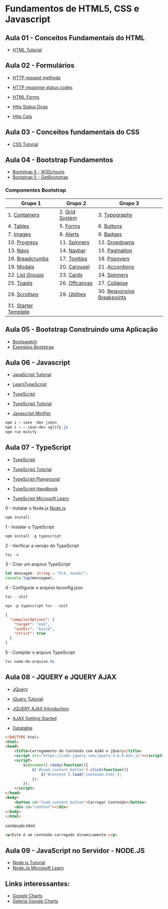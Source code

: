 # Fundamentos de HTML5, CSS e Javascript

## Aula 01 - Conceitos Fundamentais do HTML
- [HTML Tutorial](https://www.w3schools.com/html/default.asp)


## Aula 02 - Formulários

- [HTTP request methods](https://developer.mozilla.org/en-US/docs/Web/HTTP/Methods)

- [HTTP response status codes](https://developer.mozilla.org/en-US/docs/Web/HTTP/Status)

- [HTML Forms](https://www.w3schools.com/html/html_forms.asp)

- [Http Status Dogs](https://httpstatusdogs.com/)

- [Http Cats](https://http.cat/)


## Aula 03 - Conceitos fundamentais do CSS 

- [CSS Tutorial](https://www.w3schools.com/css/default.asp)


## Aula 04 - Bootstrap Fundamentos

- [Bootstrap 5 - W3Schools](https://www.w3schools.com/bootstrap5/index.php)
- [Bootstrap 5 - GetBootstrap](https://getbootstrap.com/docs/5.0/getting-started/introduction/)

### Componentes Bootstrap

| Grupo 1 | Grupo 2 | Grupo 3|
|----|----|---|
|1. [Containers](https://getbootstrap.com/docs/5.0/layout/containers/)|2. [Grid System](https://getbootstrap.com/docs/5.0/layout/grid/)|3. [Typography](https://getbootstrap.com/docs/5.0/content/typography/)|
|4. [Tables](https://getbootstrap.com/docs/5.0/content/tables/)|5. [Forms](https://getbootstrap.com/docs/5.0/forms/overview/)|6. [Buttons](https://getbootstrap.com/docs/5.0/components/buttons/)|
|7. [Images](https://getbootstrap.com/docs/5.0/content/images/)|8. [Alerts](https://getbootstrap.com/docs/5.0/components/alerts/)|9. [Badges](https://getbootstrap.com/docs/5.0/components/badge/)|
|10. [Progress](https://getbootstrap.com/docs/5.0/components/progress/)|11. [Spinners](https://getbootstrap.com/docs/5.0/components/spinners/)|12. [Dropdowns](https://getbootstrap.com/docs/5.0/components/dropdowns/)|
|13. [Navs](https://getbootstrap.com/docs/5.0/components/navs/)|14. [Navbar](https://getbootstrap.com/docs/5.0/components/navbar/)|15. [Pagination](https://getbootstrap.com/docs/5.0/components/pagination/)|
|16. [Breadcrumbs](https://getbootstrap.com/docs/5.0/components/breadcrumb/)|17. [Tooltips](https://getbootstrap.com/docs/5.0/components/tooltips/)|18. [Popovers](https://getbootstrap.com/docs/5.0/components/popovers/)|
|19. [Modals](https://getbootstrap.com/docs/5.0/components/modal/)|20. [Carousel](https://getbootstrap.com/docs/5.0/components/carousel/)|21. [Accordions](https://getbootstrap.com/docs/5.0/components/accordion/)|
|22. [List Groups](https://getbootstrap.com/docs/5.0/components/list-group/)|23. [Cards](https://getbootstrap.com/docs/5.0/components/card/)|24. [Spinners](https://getbootstrap.com/docs/5.0/components/spinners/)|
|25. [Toasts](https://getbootstrap.com/docs/5.0/components/toasts/)|26. [Offcanvas](https://getbootstrap.com/docs/5.0/components/offcanvas/)|27. [Collapse](https://getbootstrap.com/docs/5.0/components/collapse/)|
|28. [Scrollspy](https://getbootstrap.com/docs/5.0/components/scrollspy/)|29. [Utilities](https://getbootstrap.com/docs/5.0/utilities/borders/)|30. [Responsive Breakpoints](https://getbootstrap.com/docs/5.0/layout/breakpoints/)|
|31. [Starter Template](https://getbootstrap.com/docs/5.0/getting-started/introduction/#starter-template)||


## Aula 05 - Bootstrap Construindo uma Aplicação

- [Bootswatch](https://bootswatch.com/)
- [Exemplos Bootstrap](https://bootswatch.com/cerulean/)

## Aula 06 - Javascript

- [JavaScript Tutorial](https://www.w3schools.com/js/default.asp)

- [LearnTypeScript](https://learn.microsoft.com/pt-br/training/paths/build-javascript-applications-typescript/)

- [TypeScript](https://www.typescriptlang.org/)

- [TypeScript Tutorial](https://www.w3schools.com/typescript/default.asp)

- [Javascript Minifier](https://medium.com/@anandkiit94/minifying-typescript-code-d0529189daf0)

```powershell
npm i — save -dev jsmin
npm i — — save-dev uglify.js
npm run minify
```


## Aula 07 - TypeScript


- [TypeScript](https://www.typescriptlang.org/)

- [TypeScript Tutorial](https://www.w3schools.com/typescript/)

- [TypeScript Playground](https://www.typescriptlang.org/play)

- [TypeScript Handbook](https://www.typescriptlang.org/docs/handbook/intro.html)

- [TypeScript Microsoft Learn](https://learn.microsoft.com/pt-br/training/paths/build-javascript-applications-typescript/?source=learn)



0 - Instalar o Node.js
[Node.js](https://nodejs.org/en/)

```powershell
npm install
```

1 - Instalar o TypeScript
```powershell
npm install -g typescript
```

2 - Verificar a versão do TypeScript
```powershell   
tsc -v
```

3 - Criar um arquivo TypeScript
```typescript
let mensagem: string = "Olá, mundo!";
console.log(mensagem);
```

4 - Configurar o arquivo tsconfig.json
```Powershell
tsc --init

npx -p typescript tsc --init
```

```json
{
  "compilerOptions": {
    "target": "es6",
    "outDir": "build",
    "strict": true
  }
}
```

5 - Compilar o arquivo TypeScript
```powershell
tsc nome-do-arquivo.ts
```


## Aula 08 - JQUERY e JQUERY AJAX

- [JQuery](https://jquery.com/)

- [jQuery Tutorial](https://www.w3schools.com/jquery/default.asp)

- [JQUERY AJAX Introduction](https://www.w3schools.com/jquery/jquery_ajax_intro.asp)

- [AJAX Getting Started](https://udn.realityripple.com/docs/Web/Guide/AJAX/Getting_Started)

- [Datatable](https://datatables.net/)


```html
<!DOCTYPE html>
<html>
<head>
    <title>Carregamento de Conteúdo com AJAX e jQuery</title>
    <script src="https://code.jquery.com/jquery-3.6.0.min.js"></script>
    <script>
        $(document).ready(function(){
            $('#load_content_button').click(function(){
                $('#content').load('conteudo.html');
            });
        });
    </script>
</head>
<body>
    <button id="load_content_button">Carregar Conteúdo</button>
    <div id="content"></div>
</body>
</html>
```
*conteudo.html*
```html
<p>Este é um conteúdo carregado dinamicamente.</p>
```

## Aula 09 - JavaScript no Servidor - NODE.JS

- [Node.js Tutorial](https://www.w3schools.com/nodejs/default.asp)
- [Node.Js Microsoft Learn](https://learn.microsoft.com/en-us/training/paths/build-javascript-applications-nodejs/)


## Links interessantes:

- [Google Charts](https://developers.google.com/chart/)
- [Galeria Google Charts](https://developers.google.com/chart/interactive/docs/gallery?hl=pt-br)
